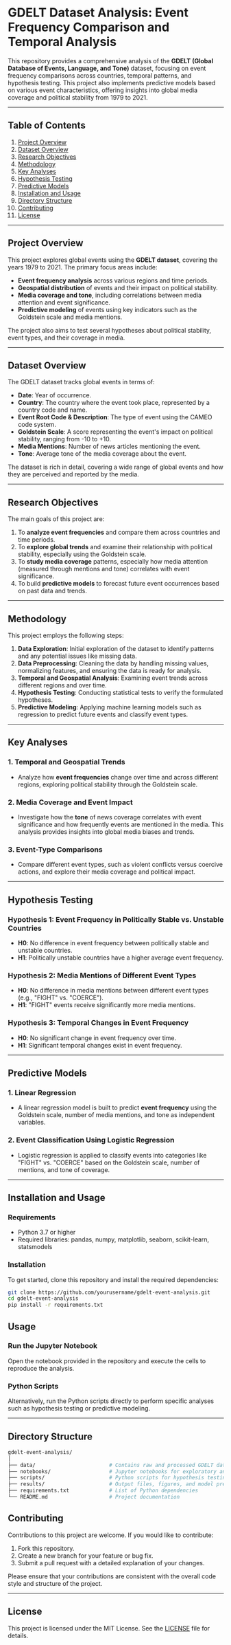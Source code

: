 # GDELT Dataset Analysis: Event Frequency Comparison and Temporal Analysis 

This repository provides a comprehensive analysis of the **GDELT (Global Database of Events, Language, and Tone)** dataset, focusing on event frequency comparisons across countries, temporal patterns, and hypothesis testing. This project also implements predictive models based on various event characteristics, offering insights into global media coverage and political stability from 1979 to 2021.

---

## **Table of Contents**
1. [Project Overview](#project-overview)
2. [Dataset Overview](#dataset-overview)
3. [Research Objectives](#research-objectives)
4. [Methodology](#methodology)
5. [Key Analyses](#key-analyses)
6. [Hypothesis Testing](#hypothesis-testing)
7. [Predictive Models](#predictive-models)
8. [Installation and Usage](#installation-and-usage)
9. [Directory Structure](#directory-structure)
10. [Contributing](#contributing)
11. [License](#license)

---

## **Project Overview**
This project explores global events using the **GDELT dataset**, covering the years 1979 to 2021. The primary focus areas include:
- **Event frequency analysis** across various regions and time periods.
- **Geospatial distribution** of events and their impact on political stability.
- **Media coverage and tone**, including correlations between media attention and event significance.
- **Predictive modeling** of events using key indicators such as the Goldstein scale and media mentions.

The project also aims to test several hypotheses about political stability, event types, and their coverage in media.

---

## **Dataset Overview**
The GDELT dataset tracks global events in terms of:
- **Date**: Year of occurrence.
- **Country**: The country where the event took place, represented by a country code and name.
- **Event Root Code & Description**: The type of event using the CAMEO code system.
- **Goldstein Scale**: A score representing the event's impact on political stability, ranging from -10 to +10.
- **Media Mentions**: Number of news articles mentioning the event.
- **Tone**: Average tone of the media coverage about the event.

The dataset is rich in detail, covering a wide range of global events and how they are perceived and reported by the media.

---

## **Research Objectives**
The main goals of this project are:
1. To **analyze event frequencies** and compare them across countries and time periods.
2. To **explore global trends** and examine their relationship with political stability, especially using the Goldstein scale.
3. To **study media coverage** patterns, especially how media attention (measured through mentions and tone) correlates with event significance.
4. To build **predictive models** to forecast future event occurrences based on past data and trends.

---

## **Methodology**
This project employs the following steps:
1. **Data Exploration**: Initial exploration of the dataset to identify patterns and any potential issues like missing data.
2. **Data Preprocessing**: Cleaning the data by handling missing values, normalizing features, and ensuring the data is ready for analysis.
3. **Temporal and Geospatial Analysis**: Examining event trends across different regions and over time.
4. **Hypothesis Testing**: Conducting statistical tests to verify the formulated hypotheses.
5. **Predictive Modeling**: Applying machine learning models such as regression to predict future events and classify event types.

---

## **Key Analyses**
### **1. Temporal and Geospatial Trends**
- Analyze how **event frequencies** change over time and across different regions, exploring political stability through the Goldstein scale.

### **2. Media Coverage and Event Impact**
- Investigate how the **tone** of news coverage correlates with event significance and how frequently events are mentioned in the media. This analysis provides insights into global media biases and trends.

### **3. Event-Type Comparisons**
- Compare different event types, such as violent conflicts versus coercive actions, and explore their media coverage and political impact.

---

## **Hypothesis Testing**
### **Hypothesis 1: Event Frequency in Politically Stable vs. Unstable Countries**
- **H0**: No difference in event frequency between politically stable and unstable countries.
- **H1**: Politically unstable countries have a higher average event frequency.

### **Hypothesis 2: Media Mentions of Different Event Types**
- **H0**: No difference in media mentions between different event types (e.g., "FIGHT" vs. "COERCE").
- **H1**: "FIGHT" events receive significantly more media mentions.

### **Hypothesis 3: Temporal Changes in Event Frequency**
- **H0**: No significant change in event frequency over time.
- **H1**: Significant temporal changes exist in event frequency.

---

## **Predictive Models**
### **1. Linear Regression**
- A linear regression model is built to predict **event frequency** using the Goldstein scale, number of media mentions, and tone as independent variables.

### **2. Event Classification Using Logistic Regression**
- Logistic regression is applied to classify events into categories like "FIGHT" vs. "COERCE" based on the Goldstein scale, number of mentions, and tone of coverage.

---

## **Installation and Usage**
### **Requirements**
- Python 3.7 or higher
- Required libraries: pandas, numpy, matplotlib, seaborn, scikit-learn, statsmodels

### **Installation**
To get started, clone this repository and install the required dependencies:

```bash
git clone https://github.com/yourusername/gdelt-event-analysis.git
cd gdelt-event-analysis
pip install -r requirements.txt

```

## **Usage**
### **Run the Jupyter Notebook**
Open the notebook provided in the repository and execute the cells to reproduce the analysis.

### **Python Scripts**
Alternatively, run the Python scripts directly to perform specific analyses such as hypothesis testing or predictive modeling.

---

## **Directory Structure**

```bash
gdelt-event-analysis/
│
├── data/                        # Contains raw and processed GDELT data
├── notebooks/                   # Jupyter notebooks for exploratory analysis and modeling
├── scripts/                     # Python scripts for hypothesis testing, modeling, and visualization
├── results/                     # Output files, figures, and model predictions
├── requirements.txt             # List of Python dependencies
└── README.md                    # Project documentation
```

## **Contributing**
Contributions to this project are welcome. If you would like to contribute:

1. Fork this repository.
2. Create a new branch for your feature or bug fix.
3. Submit a pull request with a detailed explanation of your changes.

Please ensure that your contributions are consistent with the overall code style and structure of the project.

---

## **License**
This project is licensed under the MIT License. See the [LICENSE](LICENSE) file for details.


